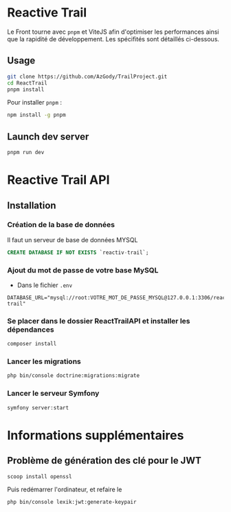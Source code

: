 # Reactive Trail
Le Front tourne avec <code>pnpm</code> et ViteJS afin d'optimiser les performances ainsi que la rapidité de développement.
Les spécifités sont détaillés ci-dessous.

## Usage

```bash
git clone https://github.com/AzGody/TrailProject.git
cd ReactTrail
pnpm install
```
Pour installer <code>pnpm</code> :
```bash
npm install -g pnpm
```

## Launch dev server

```bash
pnpm run dev
```

# Reactive Trail API

## Installation

### Création de la base de données

Il faut un serveur de base de données MYSQL

```sql
CREATE DATABASE IF NOT EXISTS `reactiv-trail`;
```

### Ajout du mot de passe de votre base MySQL

- Dans le fichier `.env`

```dotenv
DATABASE_URL="mysql://root:VOTRE_MOT_DE_PASSE_MYSQL@127.0.0.1:3306/reactiv-trail"
```

### Se placer dans le dossier ReactTrailAPI et installer les dépendances

```bash
composer install
```

### Lancer les migrations

```bash
php bin/console doctrine:migrations:migrate
```

### Lancer le serveur Symfony

```bash
symfony server:start
```



# Informations supplémentaires

## Problème de génération des clé pour le JWT

```Windows CMD
scoop install openssl
```

Puis redémarrer l'ordinateur, et refaire le 

```Projet API 
php bin/console lexik:jwt:generate-keypair
```

